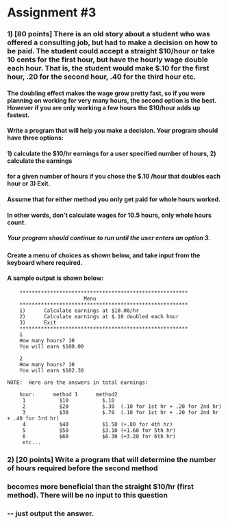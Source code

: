 # Assignment #3

### 1) [80 points] There is an old story about a student who was offered a consulting job, but had to make a decision on how to be paid.  The student could accept a straight $10/hour or take 10 cents for the  first hour, but have the hourly wage double each hour.  That is, the student  would make $.10 for the first hour, .20 for the second hour, .40 for the third hour etc.  

#### The doubling effect makes the wage grow pretty fast, so if you were planning on working for very many hours, the second option is the best.  However if you are only working a few hours the $10/hour adds up fastest.

#### Write a program that will help you make a decision.  Your program should have three options:  
#### 1) calculate the $10/hr earnings for a user specified number of hours, 2) calculate the earnings 
#### for a given number of hours if you chose the $.10 /hour that doubles each hour or 3) Exit.  
#### Assume that for either method you only get paid for whole hours worked.  
#### In other words, don’t calculate wages for 10.5 hours, only whole hours count.  

##### Your program should continue to run until the user enters an option 3.

#### Create a menu of choices as shown below, and take input from the keyboard where required.  
#### A sample output is shown below:

```
    *******************************************************
                         Menu      
    *******************************************************
    1)      Calculate earnings at $10.00/hr
    2)      Calculate earnings at $.10 doubled each hour
    3)      Exit
    *******************************************************
    1
    How many hours? 10
    You will earn $100.00 

    2
    How many hours? 10
    You will earn $102.30

NOTE:  Here are the answers in total earnings:

    hour:      method 1      method2
     1           $10           $.10
     2           $20           $.30  (.10 for 1st hr + .20 for 2nd hr)
     3           $30           $.70  (.10 for 1st hr + .20 for 2nd hr + .40 for 3rd hr)
     4           $40           $1.50 (+.80 for 4th hr)
     5           $50           $3.10 (+1.60 for 5th hr)
     6           $60           $6.30 (+3.20 for 6th hr)
     etc...

```

### 2) [20 points] Write a program that will determine the number of hours required before the second method 
### becomes more beneficial than the straight $10/hr (first method).  There will be no input to this question 
### -- just output the answer.

